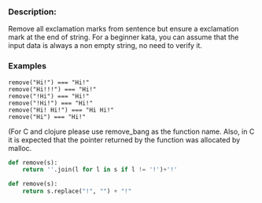 ### Description:

Remove all exclamation marks from sentence but ensure a exclamation mark at the end of string. For a beginner kata, you can assume that the input data is always a non empty string, no need to verify it.

### Examples
```
remove("Hi!") === "Hi!"
remove("Hi!!!") === "Hi!"
remove("!Hi") === "Hi!"
remove("!Hi!") === "Hi!"
remove("Hi! Hi!") === "Hi Hi!"
remove("Hi") === "Hi!"
```
(For C and clojure please use remove_bang as the function name. Also, in C it is expected that the pointer returned by the function was allocated by malloc.
```python
def remove(s):
    return ''.join(l for l in s if l != '!')+'!'
```
```python
def remove(s):
    return s.replace("!", "") + "!"
```
